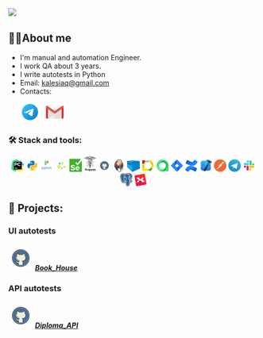 <img src="https://media.giphy.com/media/ulZ7gQQz9jwZzv224n/giphy.gif" width="200"> 

## 👩‍💻About me
- I'm manual and automation Engineer.
- I work QA about 3 years.
- I write autotests in Python
- Email: kalesiaq@gmail.com
- Contacts:

<p>
  &#8287;&#8287;&#8287;&#8287;&#8287;
  <a href="https://t.me/HoneyLesya"><img width="39px" alt="Telegram" title="Telegram" src="images/social/tg2.png"/></a>
  &#8287;
  <a href="https://mail.google.com/mail/u/0/?ogbl#inbox?compose=DmwnWrRlRjJHDstQKfqbBPWsvShdDGglmJpTgrQTFhgFrjKxlzLzcBxlDMljTmFtKvHVPrvVsfKQ"><img width="39px" alt="Write me Email" title="Gmail" src="images/social/gmail.png"/></a>
</p>


### 🛠️ Stack and tools:
<p  align="center">
  <code><img width="5%" title="Pycharm" src="images/logo/pycharm.png"></code>
  <code><img width="5%" title="Python" src="images/logo/python.png"></code>
  <code><img width="5%" title="Pytest" src="images/logo/pytest.png"></code>
  <code><img width="5%" title="Selene" src="images/logo/selene.png"></code>
  <code><img width="5%" title="Selenium" src="images/logo/selenium.png"></code>
  <code><img width="5%" title="Requests" src="images/logo/requests.png"></code>
  <code><img width="5%" title="GitHub" src="images/logo/github.png"></code>
  <code><img width="5%" title="Jenkins" src="images/logo/jenkins.png"></code>
  <code><img width="5%" title="Selenoid" src="images/logo/selenoid.png"></code>
  <code><img width="5%" title="Allure Report" src="images/logo/allure_report.png"></code>
  <code><img width="5%" title="Allure TestOps" src="images/logo/allure_testops.png"></code>
  <code><img width="5%" title="Jira" src="images/logo/jira.png"></code>
  <code><img width="5%" title="Confluence" src="images/logo/confluence.png"></code>
  <code><img width="5%" title="Xcode" src="images/logo/xcode.png"></code>
  <code><img width="5%" title="Postman" src="images/logo/postman.png"></code>
  <code><img width="5%" title="Telegram" src="images/logo/tg.png"></code>
  <code><img width="5%" title="Slack" src="images/logo/slack.png"></code>
  <code><img width="5%" title="PgAdmin" src="images/logo/pgadmin.png"></code>
  <code><img width="5%" title="Xmind" src="images/logo/xmind.png"></code>
</p>

## 💾 Projects:
### UI autotests
##### <img width="10%" title="GitHub" src="images/logo/github.png"> [Book_House](https://github.com/AlesyaSW/Book_House_Diploma_UI)

### API autotests
##### <img width="10%" title="GitHub" src="images/logo/github.png"> [Diploma_API](https://github.com/AlesyaSW/diploma_api)
&#8287;&#8287;&#8287;&#8287;&#8287;